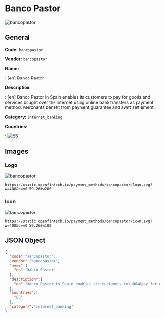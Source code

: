 
# Banco Pastor 
![bancopastor](https://static.openfintech.io/payment_methods/bancopastor/logo.svg?w=400&c=v0.59.26#w200)  

## General 
**Code:** `bancopastor` 
 
**Vendor:** `bancopastor` 
 
**Name:**  
 
:	[en] Banco Pastor  
 
**Description:**  
 
: [en] Banco Pastor in Spain enables its customers to pay for goods and services bought over the internet using online bank transfers as payment method. Merchants benefit from payment guarantee and swift settlement.   
 
**Category:** `internet_banking` 
 
**Countries:**  
 
:	![ES](https://cdnjs.cloudflare.com/ajax/libs/flag-icon-css/3.3.0/flags/4x3/es.svg#w24)  
 

## Images 

### Logo 
![bancopastor](https://static.openfintech.io/payment_methods/bancopastor/logo.svg?w=400&c=v0.59.26#w200)  

```
https://static.openfintech.io/payment_methods/bancopastor/logo.svg?w=400&c=v0.59.26#w200
```  

### Icon 
![bancopastor](https://static.openfintech.io/payment_methods/bancopastor/icon.svg?w=400&c=v0.59.26#w100)  

```
https://static.openfintech.io/payment_methods/bancopastor/icon.svg?w=400&c=v0.59.26#w100
```  

## JSON Object 

```json
{
  "code":"bancopastor",
  "vendor":"bancopastor",
  "name":{
    "en":"Banco Pastor"
  },
  "description":{
    "en":"Banco Pastor in Spain enables its customers to\u00a0pay for goods and services bought over the internet using online bank transfers as payment method. Merchants benefit from payment guarantee and swift settlement.\u00a0"
  },
  "countries":[
    "ES"
  ],
  "category":"internet_banking"
}
```  
